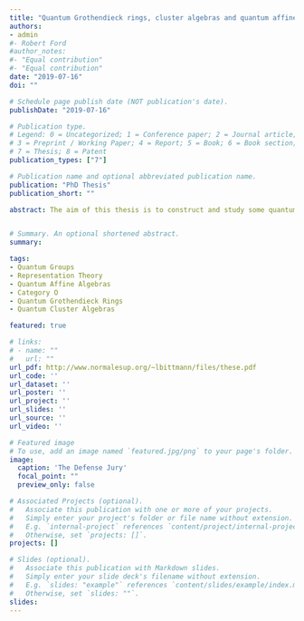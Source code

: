```yaml
---
title: "Quantum Grothendieck rings, cluster algebras and quantum affine category $O$"
authors:
- admin
#- Robert Ford
#author_notes:
#- "Equal contribution"
#- "Equal contribution"
date: "2019-07-16"
doi: ""

# Schedule page publish date (NOT publication's date).
publishDate: "2019-07-16"

# Publication type.
# Legend: 0 = Uncategorized; 1 = Conference paper; 2 = Journal article;
# 3 = Preprint / Working Paper; 4 = Report; 5 = Book; 6 = Book section;
# 7 = Thesis; 8 = Patent
publication_types: ["7"]

# Publication name and optional abbreviated publication name.
publication: "PhD Thesis"
publication_short: ""

abstract: The aim of this thesis is to construct and study some quantum Grothendieck ring structure for the category $\mathcal{O}$ of representations of the Borel subalgebra ${\mathcal{U}_{q}}(\hat{\mathfrak{b}})$ of a quantum affine algebra $\mathcal{U}_{q}(\hat{\mathfrak{g}})$. First of all, we focus on the construction of asymptotical standard modules, analogs in the context of the category $\mathcal{O}$ of the standard modules in the category of finite-dimensional $\mathcal{U}_{q}(\hat{\mathfrak{g}})$-modules. A construction of these modules is given in the case where the underlying simple Lie algebra $\mathfrak{g}$ is $\mathfrak{sl}_{2}$. Next, we define a new quantum torus, which extends the quantum torus containing the quantum Grothendieck ring of the category of finite-dimensional modules. In order to do this, we use notions linked to quantum cluster algebras. In the same spirit, we build a quantum cluster algebra structure on the quantum Grothendieck ring of a monoidal subcategory $\mathscr{C}_{\mathbb{Z}}^{-}$ of the category of finite-dimensional representations. With this quantum torus, we define the quantum Grothendieck ring $K_t(\mathcal{O}^{+}_\mathbb{Z})$ of a subcategory $\mathcal{O}^+_\mathbb{Z}$ of the category $\mathcal{O}$ as a quantum cluster algebra. Then, we prove that this quantum Grothendieck ring contains that of the category of finite-dimensional representation. This result is first shown directly in type $A$, and then in all simply-laced types using the quantum cluster algebra structure of $K_t(\mathscr{C}_\mathbb{Z}^{-})$. Finally, we define $(q,t)$-characters for some remarkable infinite-dimensional simple representations in the category $\mathcal{O}^{+}_\mathbb{Z}$. This enables us to write $t$-deformed analogs of important relations in the classical Grothendieck ring of the category $\mathcal{O}$, which are related to the corresponding quantum integrable systems.


# Summary. An optional shortened abstract.
summary: 

tags:
- Quantum Groups
- Representation Theory
- Quantum Affine Algebras
- Category O
- Quantum Grothendieck Rings
- Quantum Cluster Algebras

featured: true

# links:
# - name: ""
#   url: ""
url_pdf: http://www.normalesup.org/~lbittmann/files/these.pdf
url_code: ''
url_dataset: ''
url_poster: ''
url_project: ''
url_slides: ''
url_source: ''
url_video: ''

# Featured image
# To use, add an image named `featured.jpg/png` to your page's folder. 
image:
  caption: 'The Defense Jury'
  focal_point: ""
  preview_only: false

# Associated Projects (optional).
#   Associate this publication with one or more of your projects.
#   Simply enter your project's folder or file name without extension.
#   E.g. `internal-project` references `content/project/internal-project/index.md`.
#   Otherwise, set `projects: []`.
projects: []

# Slides (optional).
#   Associate this publication with Markdown slides.
#   Simply enter your slide deck's filename without extension.
#   E.g. `slides: "example"` references `content/slides/example/index.md`.
#   Otherwise, set `slides: ""`.
slides: 
---
```


